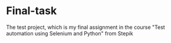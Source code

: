 # Final-task
The test project, which is my final assignment in the course "Test automation using Selenium and Python" from Stepik
